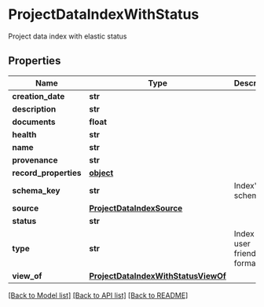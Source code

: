 # ProjectDataIndexWithStatus

Project data index with elastic status
## Properties
Name | Type | Description | Notes
------------ | ------------- | ------------- | -------------
**creation_date** | **str** |  | 
**description** | **str** |  | 
**documents** | **float** |  | 
**health** | **str** |  | 
**name** | **str** |  | 
**provenance** | **str** |  | [optional] 
**record_properties** | [**object**](.md) |  | [optional] 
**schema_key** | **str** | Index&#39;s schema key | [optional] 
**source** | [**ProjectDataIndexSource**](ProjectDataIndexSource.md) |  | 
**status** | **str** |  | 
**type** | **str** | Index type, user friendly format | 
**view_of** | [**ProjectDataIndexWithStatusViewOf**](ProjectDataIndexWithStatusViewOf.md) |  | [optional] 

[[Back to Model list]](../README.md#documentation-for-models) [[Back to API list]](../README.md#documentation-for-api-endpoints) [[Back to README]](../README.md)


